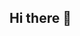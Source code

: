 ## Hi there 👋

<!--
**arian1200401050/arian1200401050** is a ✨ _special_ ✨ repository because its `README.md` (this file) appears on your GitHub profile.

🚀 About Me

I'm a backend developer with a strong focus on database architecture, complex CRUD operations, and ETL processes. I design scalable and maintainable systems by carefully structuring databases, implementing procedural business logic, and optimizing data flows across platforms.
🛠️ Key Skills

    Database Design

        Architecting multi-application systems by separating databases and schemas

        Organizing initialized and generated datasets for easier deployment and maintenance

    Advanced CRUD Development

        Writing efficient and optimized SQL queries

        Implementing procedural functions directly in the database for business logic

        Supporting partial updates for better API performance

        Creating database-level middleware for logging and auditing

    Data Conversion & ETL

        Converting geospatial and Excel data into structured databases

        Building ETL pipelines using SQL Server Integration Services (SSIS) for data migration across systems

I love turning complex data challenges into clean, reliable solutions. Let’s build something great.
-->
